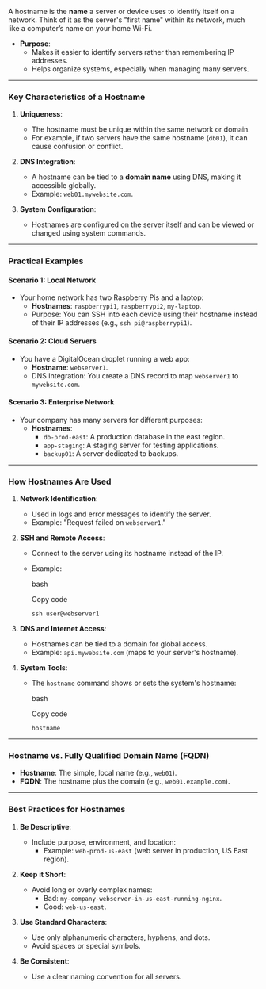 A hostname is the **name** a server or device uses to identify itself on a network. Think of it as the server's "first name" within its network, much like a computer’s name on your home Wi-Fi.

- **Purpose**:
    - Makes it easier to identify servers rather than remembering IP addresses.
    - Helps organize systems, especially when managing many servers.

---

### **Key Characteristics of a Hostname**

1. **Uniqueness**:
    
    - The hostname must be unique within the same network or domain.
    - For example, if two servers have the same hostname (`db01`), it can cause confusion or conflict.
2. **DNS Integration**:
    
    - A hostname can be tied to a **domain name** using DNS, making it accessible globally.
    - Example: `web01.mywebsite.com`.
3. **System Configuration**:
    
    - Hostnames are configured on the server itself and can be viewed or changed using system commands.

---

### **Practical Examples**

#### **Scenario 1: Local Network**

- Your home network has two Raspberry Pis and a laptop:
    - **Hostnames**: `raspberrypi1`, `raspberrypi2`, `my-laptop`.
    - Purpose: You can SSH into each device using their hostname instead of their IP addresses (e.g., `ssh pi@raspberrypi1`).

#### **Scenario 2: Cloud Servers**

- You have a DigitalOcean droplet running a web app:
    - **Hostname**: `webserver1`.
    - DNS Integration: You create a DNS record to map `webserver1` to `mywebsite.com`.

#### **Scenario 3: Enterprise Network**

- Your company has many servers for different purposes:
    - **Hostnames**:
        - `db-prod-east`: A production database in the east region.
        - `app-staging`: A staging server for testing applications.
        - `backup01`: A server dedicated to backups.

---

### **How Hostnames Are Used**

1. **Network Identification**:
    
    - Used in logs and error messages to identify the server.
    - Example: "Request failed on `webserver1`."
2. **SSH and Remote Access**:
    
    - Connect to the server using its hostname instead of the IP.
    - Example:
        
        bash
        
        Copy code
        
        `ssh user@webserver1`
        
3. **DNS and Internet Access**:
    
    - Hostnames can be tied to a domain for global access.
    - Example: `api.mywebsite.com` (maps to your server's hostname).
4. **System Tools**:
    
    - The `hostname` command shows or sets the system's hostname:
        
        bash
        
        Copy code
        
        `hostname`
        

---

### **Hostname vs. Fully Qualified Domain Name (FQDN)**

- **Hostname**: The simple, local name (e.g., `web01`).
- **FQDN**: The hostname plus the domain (e.g., `web01.example.com`).

---

### **Best Practices for Hostnames**

1. **Be Descriptive**:
    
    - Include purpose, environment, and location:
        - Example: `web-prod-us-east` (web server in production, US East region).
2. **Keep it Short**:
    
    - Avoid long or overly complex names:
        - Bad: `my-company-webserver-in-us-east-running-nginx`.
        - Good: `web-us-east`.
3. **Use Standard Characters**:
    
    - Use only alphanumeric characters, hyphens, and dots.
    - Avoid spaces or special symbols.
4. **Be Consistent**:
    
    - Use a clear naming convention for all servers.